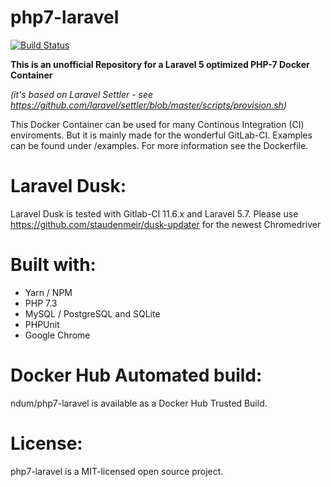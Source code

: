 # php7-laravel

[![Build Status](https://travis-ci.org/ndum/php7-laravel.svg)](https://travis-ci.org/ndum/php7-laravel)

**This is an unofficial Repository for a Laravel 5 optimized PHP-7 Docker Container** 

*(it's based on Laravel Settler - see https://github.com/laravel/settler/blob/master/scripts/provision.sh)*

This Docker Container can be used for many Continous Integration (CI) enviroments. But it is mainly made for the wonderful GitLab-CI. 
Examples can be found under /examples. For more information see the Dockerfile.

# Laravel Dusk:
Laravel Dusk is tested with Gitlab-CI 11.6.x and Laravel 5.7. Please use https://github.com/staudenmeir/dusk-updater for the newest Chromedriver

# Built with:
* Yarn / NPM
* PHP 7.3
* MySQL / PostgreSQL and SQLite
* PHPUnit
* Google Chrome

# Docker Hub Automated build:
ndum/php7-laravel is available as a Docker Hub Trusted Build.

# License:
php7-laravel is a MIT-licensed open source project.
